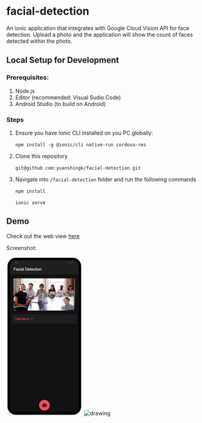 # facial-detection

An ionic application that integrates with Google Cloud Vision API for face detection.
Upload a photo and the application will show the count of faces detected within the photo.

## Local Setup for Development

### Prerequisites:
1. Node.js
1. Editor (recommended: Visual Sudio Code)
1. Android Studio (to build on Android)

### Steps
1. Ensure you have Ionic CLI installed on you PC globally:
    ```
    npm install -g @ionic/cli native-run cordova-res
    ```

1. Clone this repository
    ```
    git@github.com:yuanshingk/facial-detection.git
    ```

1. Navigate into `/facial-detection` folder and run the following commands
    ```
    npm install
    ```

    ```
    ionic serve
    ```

## Demo
Check out the web view [here](https://dashboard.ionicframework.com/preview/91e31588/qngmhsxp03)

Screenshot:

<img src="./screenshots/ionicAndroidMobileScreenshot.png" alt="drawing" style="width:200px;"/>
<img src="./screenshots/AndroidMobileAnimation.gif" alt="drawing" style="width:200px;"/>